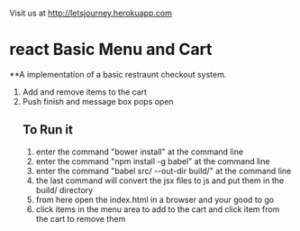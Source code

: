 Visit us at http://letsjourney.herokuapp.com
# react Basic Menu and Cart

**A implementation of a basic restraunt checkout system.

<ol> 
<li> Add and remove items to the cart </li>
<li> Push finish and message box pops open </li>

## To Run it

<ol>
  <li>enter the command "bower install" at the command line </li>
  <li>enter the command "npm install -g babel" at the command line</li>
  <li>enter the command "babel src/ --out-dir build/" at the command line</li>
  <li>the last command will convert the jsx files to js and put them in the build/ directory</li>
  <li>from here open the index.html in a browser and your good to go</li>
  <li>click items in the menu area to add to the cart and click item from the cart to remove them</li>

